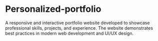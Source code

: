 # Personalized-portfolio
A responsive and interactive portfolio website developed to showcase professional skills, projects, and experience. The website demonstrates best practices in modern web development and UI/UX design.
